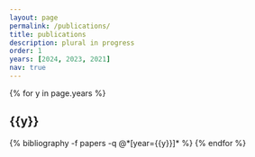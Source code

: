 ```yaml
---
layout: page
permalink: /publications/
title: publications
description: plural in progress
order: 1
years: [2024, 2023, 2021]
nav: true
---
```


<div class="publications">

{% for y in page.years %}
  <h2 class="year">{{y}}</h2>
  {% bibliography -f papers -q @*[year={{y}}]* %}
{% endfor %}

</div>
